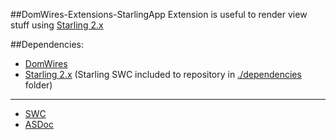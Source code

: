 ##DomWires-Extensions-StarlingApp
Extension is useful to render view stuff using [Starling 2.x](https://github.com/Gamua/Starling-Framework)

##Dependencies:
- [DomWires](https://github.com/CrazyFlasher/domwires/tree/master)
- [Starling 2.x](https://github.com/Gamua/Starling-Framework)
(Starling SWC included to repository in [./dependencies](./dependencies) folder)

***

- [SWC](http://188.166.108.195/projects/domwires/starlingApp/dw-ext-starlingApp_latest.zip)
- [ASDoc](http://188.166.108.195/projects/domwires/starlingApp/doc)